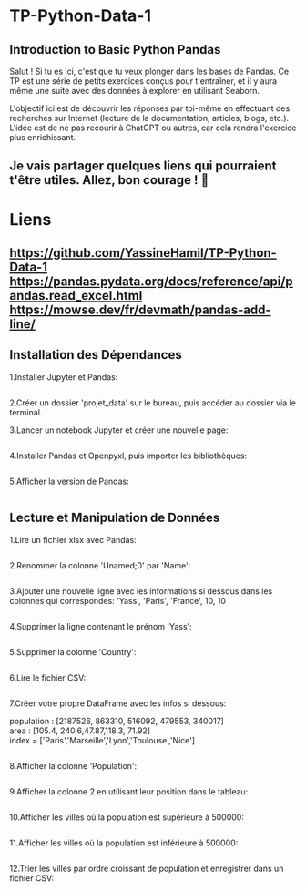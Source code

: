 # TP-Python-Data-1
## Introduction to Basic Python Pandas

Salut ! Si tu es ici, c'est que tu veux plonger dans les bases de Pandas. Ce TP est une série de petits exercices conçus pour t'entraîner, et il y aura même une suite avec des données à explorer en utilisant Seaborn.

L'objectif ici est de découvrir les réponses par toi-même en effectuant des recherches sur Internet (lecture de la documentation, articles, blogs, etc.). L'idée est de ne pas recourir à ChatGPT ou autres, car cela rendra l'exercice plus enrichissant.

Je vais partager quelques liens qui pourraient t'être utiles. Allez, bon courage ! 🚀
-----------------------------------------------------
# Liens
https://github.com/YassineHamil/TP-Python-Data-1
https://pandas.pydata.org/docs/reference/api/pandas.read_excel.html
https://mowse.dev/fr/devmath/pandas-add-line/
-----------------------------------------------------
## Installation des Dépendances

1.Installer Jupyter et Pandas:
```python

```

2.Créer un dossier 'projet_data' sur le bureau, puis accéder au dossier via le terminal.

3.Lancer un notebook Jupyter et créer une nouvelle page:
```python

```
4.Installer Pandas et Openpyxl, puis importer les bibliothèques:
```python

```
5.Afficher la version de Pandas:
```python

```

## Lecture et Manipulation de Données

1.Lire un fichier xlsx avec Pandas:
```python

```

2.Renommer la colonne 'Unamed;0' par 'Name':
```python

```
3.Ajouter une nouvelle ligne avec les informations si dessous dans les colonnes qui correspondes:
'Yass', 'Paris', 'France', 10, 10
```python

```

4.Supprimer la ligne contenant le prénom 'Yass':
```python

```
5.Supprimer la colonne 'Country':
```python

```

6.Lire le fichier CSV:
```python

```

7.Créer votre propre DataFrame avec les infos si dessous:  

population : [2187526, 863310, 516092, 479553, 340017]  
area : [105.4, 240.6,47.87,118.3, 71.92]  
index = ['Paris','Marseille','Lyon','Toulouse','Nice']  

```python

```

8.Afficher la colonne 'Population':
```python

```
9.Afficher la colonne 2 en utilisant leur position dans le tableau:
```python

```
10.Afficher les villes où la population est supérieure à 500000:
```python

```
11.Afficher les villes où la population est inférieure à 500000:
```python

```
12.Trier les villes par ordre croissant de population et enregistrer dans un fichier CSV:
```python

```
